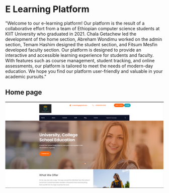 # E Learning Platform

"Welcome to our e-learning platform! Our platform is the result of a collaborative effort from a team of Ethiopian computer science students at KIIT University who graduated in 2021. Chala Getachew led the development of the home section, Abreham Wondimu worked on the admin section, Temam Hashim designed the student section, and Fitsum Mesfin developed faculty section. Our platform is designed to provide an interactive and accessible learning experience for students and faculty. With features such as course management, student tracking, and online assessments, our platform is tailored to meet the needs of modern-day education. We hope you find our platform user-friendly and valuable in your academic pursuits."

## Home page 
<img src = "https://github.com/fitsumM12/E-Learning/blob/main/images/home%20screen.png">
